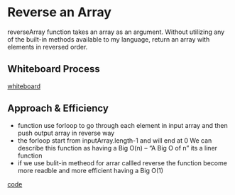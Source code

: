 # Reverse an Array
<!-- Description of the challenge -->
reverseArray function takes an array as an argument. Without utilizing any of the built-in methods available to my language, return an array with elements in reversed order.

## Whiteboard Process
<!-- Embedded whiteboard image -->
[whiteboard](./array-revers.png)

## Approach & Efficiency
<!-- What approach did you take? Discuss Why. What is the Big O space/time for this approach? -->
- function use forloop to go through each element in input array and then push output array in reverse way
- the forloop start from inputArray.length-1 and will end at 0
We can describe this function as having a Big O(n) – “A Big O of n” its a liner function
- if we use bulit-in metheod for arrar callled reverse the function become more readble and more efficient
having a Big O(1)

[code](reserveArray.js)